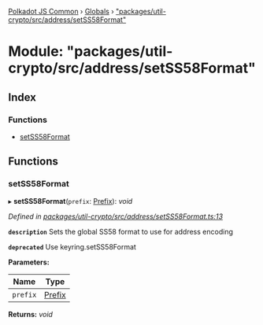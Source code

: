 [Polkadot JS Common](../README.md) › [Globals](../globals.md) › ["packages/util-crypto/src/address/setSS58Format"](_packages_util_crypto_src_address_setss58format_.md)

# Module: "packages/util-crypto/src/address/setSS58Format"

## Index

### Functions

* [setSS58Format](_packages_util_crypto_src_address_setss58format_.md#setss58format)

## Functions

###  setSS58Format

▸ **setSS58Format**(`prefix`: [Prefix](_packages_util_crypto_src_address_types_.md#prefix)): *void*

*Defined in [packages/util-crypto/src/address/setSS58Format.ts:13](https://github.com/polkadot-js/common/blob/2f7d5cd4/packages/util-crypto/src/address/setSS58Format.ts#L13)*

**`description`** Sets the global SS58 format to use for address encoding

**`deprecated`** Use keyring.setSS58Format

**Parameters:**

Name | Type |
------ | ------ |
`prefix` | [Prefix](_packages_util_crypto_src_address_types_.md#prefix) |

**Returns:** *void*
